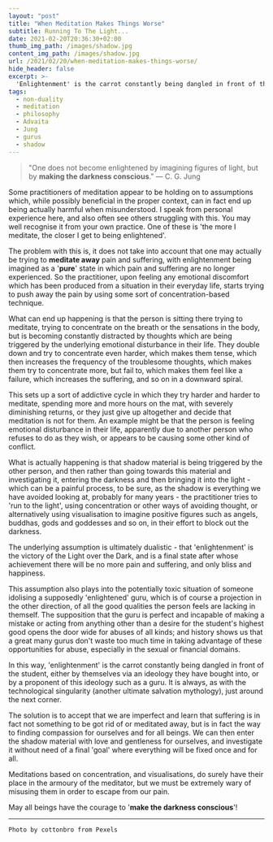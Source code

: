 ```yaml
---
layout: "post"
title: "When Meditation Makes Things Worse"
subtitle: Running To The Light...
date: 2021-02-20T20:36:30+02:00
thumb_img_path: /images/shadow.jpg
content_img_path: /images/shadow.jpg
url: /2021/02/20/when-meditation-makes-things-worse/
hide_header: false
excerpt: >-
  'Enlightenment' is the carrot constantly being dangled in front of the student, either by themself via an ideology they have bought into, or by a proponent of this ideology such as a guru. It is always, as with the technological singularity (another ultimate salvation mythology), just around the next corner.
tags:
  - non-duality
  - meditation
  - philosophy
  - Advaita
  - Jung
  - gurus
  - shadow
---
```


> "One does not become enlightened by imagining figures of light, but by **making the darkness conscious**." ― C. G. Jung

Some practitioners of meditation appear to be holding on to assumptions which, while possibly beneficial in the proper context, can in fact end up being actually harmful when misunderstood. I speak from personal experience here, and also often see others struggling with this. You may well recognise it from your own practice. One of these is 'the more I meditate, the closer I get to being enlightened'.

The problem with this is, it does not take into account that one may actually be trying to **meditate away** pain and suffering, with enlightenment being imagined as a '**pure**' state in which pain and suffering are no longer experienced. So the practitioner, upon feeling any emotional discomfort which has been produced from a situation in their everyday life, starts trying to push away the pain by using some sort of concentration-based technique.

What can end up happening is that the person is sitting there trying to meditate, trying to concentrate on the breath or the sensations in the body, but is becoming constantly distracted by thoughts which are being triggered by the underlying emotional disturbance in their life. They double down and try to concentrate even harder, which makes them tense, which then increases the frequency of the troublesome thoughts, which makes them try to concentrate more, but fail to, which makes them feel like a failure, which increases the suffering, and so on in a downward spiral.

This sets up a sort of addictive cycle in which they try harder and harder to meditate, spending more and more hours on the mat, with severely diminishing returns, or they just give up altogether and decide that meditation is not for them. An example might be that the person is feeling emotional disturbance in their life, apparently due to another person who refuses to do as they wish, or appears to be causing some other kind of conflict.

What is actually happening is that shadow material is being triggered by the other person, and then rather than going towards this material and investigating it, entering the darkness and then bringing it into the light - which can be a painful process, to be sure, as the shadow is everything we have avoided looking at, probably for many years - the practitioner tries to 'run to the light', using concentration or other ways of avoiding thought, or alternatively using visualisation to imagine positive figures such as angels, buddhas, gods and goddesses and so on, in their effort to block out the darkness.

The underlying assumption is ultimately dualistic - that 'enlightenment' is the victory of the Light over the Dark, and is a final state after whose achievement there will be no more pain and suffering, and only bliss and happiness.

This assumption also plays into the potentially toxic situation of someone idolising a supposedly 'enlightened' guru, which is of course a projection in the other direction, of all the good qualities the person feels are lacking in themself. The supposition that the guru is perfect and incapable of making a mistake or acting from anything other than a desire for the student's highest good opens the door wide for abuses of all kinds; and history shows us that a great many gurus don't waste too much time in taking advantage of these opportunities for abuse, especially in the sexual or financial domains.

In this way, 'enlightenment' is the carrot constantly being dangled in front of the student, either by themselves via an ideology they have bought into, or by a proponent of this ideology such as a guru. It is always, as with the technological singularity (another ultimate salvation mythology), just around the next corner.

The solution is to accept that we are imperfect and learn that suffering is in fact not something to be got rid of or meditated away, but is in fact the way to finding compassion for ourselves and for all beings. We can then enter the shadow material with love and gentleness for ourselves, and investigate it without need of a final 'goal' where everything will be fixed once and for all.

Meditations based on concentration, and visualisations, do surely have their place in the armoury of the meditator, but we must be extremely wary of misusing them in order to escape from our pain.

May all beings have the courage to '**make the darkness conscious**'!

----

 `Photo by cottonbro from Pexels`
